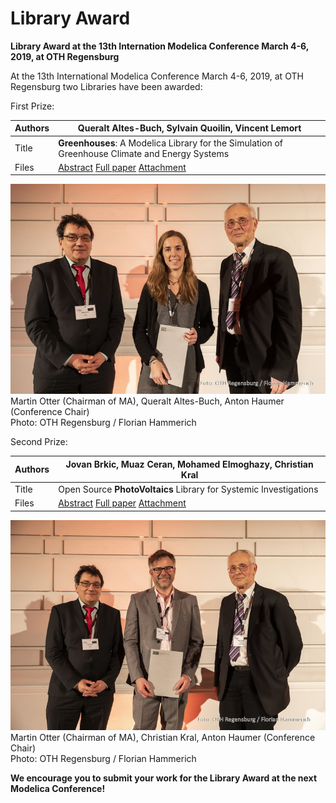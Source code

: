 # Library Award

**Library Award at the 13th Internation Modelica Conference March 4-6, 2019, at OTH Regensburg**

At the 13th International Modelica Conference March 4-6, 2019, at OTH Regensburg two Libraries have been awarded:

First Prize:

Authors | Queralt Altes-Buch, Sylvain Quoilin, Vincent Lemort
--- | ---
Title | **Greenhouses**: A Modelica Library for the Simulation of Greenhouse Climate and Energy Systems
Files | [Abstract](proceedings/html/abstracts/Modelica2019abstract5A2.pdf) [Full paper](proceedings/html/papers/Modelica2019paper5A2.pdf)   [Attachment](proceedings/html/attachments/Modelica2019attachment095.zip)

![Martin Otter (Chairman of MA), Queralt Altes-Buch, Anton Haumer (Conference Chair)](images/lib_award1.jpg)
Martin Otter (Chairman of MA), Queralt Altes-Buch, Anton Haumer (Conference Chair)<br />
Photo: OTH Regensburg / Florian Hammerich

Second Prize:

Authors | Jovan Brkic, Muaz Ceran, Mohamed Elmoghazy, Christian Kral
--- | ---
Title | Open Source **PhotoVoltaics** Library for Systemic Investigations
Files | [Abstract](proceedings/html/abstracts/Modelica2019abstract1B1.pdf) [Full paper](proceedings/html/papers/Modelica2019paper1B1.pdf)   [Attachment](proceedings/html/attachments/Modelica2019attachment001.zip)

![Martin Otter (Chairman of MA), Christian Kral, Anton Haumer (Conference Chair)](images/lib_award2.jpg)
Martin Otter (Chairman of MA), Christian Kral, Anton Haumer (Conference Chair)<br />
Photo: OTH Regensburg / Florian Hammerich

**We encourage you to submit your work for the Library Award at the next Modelica Conference!**

